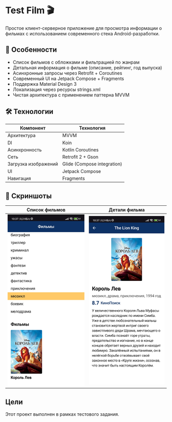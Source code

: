 
# Test Film 🎬

Простое клиент-серверное приложение для просмотра информации о фильмах с использованием современного стека Android-разработки.

## 🌟 Особенности
- Список фильмов с обложками и фильтрацией по жанрам
- Детальная информация о фильме (описание, рейтинг, год выпуска)
- Асинхронные запросы через Retrofit + Coroutines
- Современный UI на Jetpack Compose + Fragments
- Поддержка Material Design 3 
- Локализация через ресурсы strings.xml
- Чистая архитектура с применением паттерна MVVM

## 🛠 Технологии
| Компонент       | Технология                          |
|-----------------|-------------------------------------|
| Архитектура     | MVVM                               |
| DI              | Koin                               |
| Асинхронность   | Kotlin Coroutines                  |
| Сеть            | Retrofit 2 + Gson                  |
| Загрузка изображений | Glide (Compose integration)   |
| UI              | Jetpack Compose                    |
| Навигация       | Fragments                         |


## 📸 Скриншоты
| Список фильмов | Детали фильма |
|----------------|---------------|
| ![Список](release/film_gallery.jpg) | ![Детали](release/description.jpg) |

## Цели

Этот проект выполнен в рамках тестового задания.
